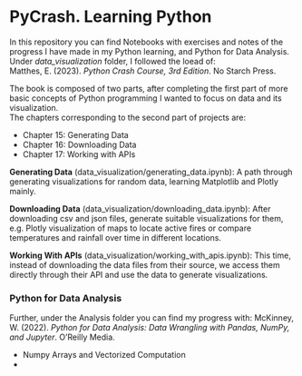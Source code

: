 # PyCrash. Learning Python

In this repository you can find Notebooks with exercises and notes of the progress I have made in my Python learning, and Python for Data Analysis.<br>
Under *data_visualization* folder, I followed the loead of:<br>
Matthes, E. (2023). *Python Crash Course, 3rd Edition*. No Starch Press.

The book is composed of two parts, after completing the first part of more basic concepts of Python programming I wanted to focus on data and its visualization.<br>
The chapters corresponding to the second part of projects are:<br>
- Chapter 15: Generating Data
- Chapter 16: Downloading Data
- Chapter 17: Working with APIs

**Generating Data** (data_visualization/generating_data.ipynb): A path through generating visualizations for random data, learning Matplotlib and Plotly mainly.

**Downloading Data** (data_visualization/downloading_data.ipynb): After downloading csv and json files, generate suitable visualizations for them, e.g. Plotly visualization of maps to locate active fires or compare temperatures and rainfall over time in different locations.

**Working With APIs** (data_visualization/working_with_apis.ipynb): This time, instead of downloading the data files from their source, we access them directly through their API and use the data to generate visualizations.

### Python for Data Analysis

Further, under the Analysis folder you can find my progress with:
McKinney, W. (2022). *Python for Data Analysis: Data Wrangling with Pandas, NumPy, and Jupyter*. O’Reilly Media.

- Numpy Arrays and Vectorized Computation
- 
